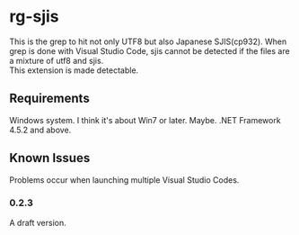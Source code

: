 # rg-sjis

This is the grep to hit not only UTF8 but also Japanese SJIS(cp932).
When grep is done with Visual Studio Code, sjis cannot be detected if the files are a mixture of utf8 and sjis.   
This extension is made detectable.

## Requirements

Windows system. I think it's about Win7 or later. Maybe.
.NET Framework 4.5.2 and above.

## Known Issues

Problems occur when launching multiple Visual Studio Codes.

### 0.2.3

A draft version.



